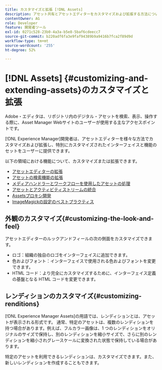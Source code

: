 ```yaml
---
title: カスタマイズと拡張 [!DNL Assets]
description: アセット共有とアセットエディターをカスタマイズおよび拡張する方法について説明します。これにより、ユーザーに合わせたインターフェイスと一連の機能が提供されます。
contentOwner: AG
role: Developer
feature: 開発者ツール
exl-id: 0271c528-23b0-4a3a-b5e8-5baf6cdeecc7
source-git-commit: b220adf6fa3e9faf94389b9a9416b7fca2f89d9d
workflow-type: tm+mt
source-wordcount: '255'
ht-degree: 52%

---
```


# [!DNL Assets] {#customizing-and-extending-assets}のカスタマイズと拡張

Adobe・エディタは、リポジトリ内のデジタル・アセットを検索、表示、操作する際に、Asset Manager Webサイトのユーザーが使用する主なアクセスポイントです。

[!DNL Experience Manager]開発者は、アセットエディターを様々な方法でカスタマイズおよび拡張し、特別にカスタマイズされたインターフェイスと機能のセットをユーザーに提供できます。

以下の領域における機能について、カスタマイズまたは拡張できます。

* [アセットエディターの拡張](asseteditorx.md)
* [アセットの検索機能の拡張](searchx.md)
* [メディアハンドラーとワークフローを使用したアセットの処理](media-handlers.md)
* [アセットとアクティビティストリームの統合](extending-activity-stream.md)
* [Assetsプロキシ開発](proxy.md)
* [ImageMagickの設定のベストプラクティス](best-practices-for-imagemagick.md)

## 外観のカスタマイズ{#customizing-the-look-and-feel}

アセットエディターのルックアンドフィールの次の側面をカスタマイズできます。

* ロゴ：組織の独自のロゴをインターフェイスに追加できます。
* 色およびフォント：インターフェイスで使用される色およびフォントを変更できます。
* HTML コード：より完全にカスタマイズするために、インターフェイス定義の基盤となる HTML コードを変更できます。

## レンディションのカスタマイズ{#customizing-renditions}

[!DNL Experience Manager Assets]の用語では、レンディションとは、アセットが表示される形式です。 通常、特定のアセットは、複数のレンディションを持つ場合があります。例えば、フルカラー画像は、1 つのレンディションをオリジナルのサイズで保持し、別のレンディションを縮小サイズで、さらに別のレンディションを縮小されグレースケールに変換された状態で保持している場合があります。

特定のアセットを利用できるレンディションは、カスタマイズできます。また、新しいレンディションを作成することもできます。
